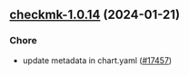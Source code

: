 

## [checkmk-1.0.14](https://github.com/truecharts/charts/compare/checkmk-1.0.13...checkmk-1.0.14) (2024-01-21)

### Chore



- update metadata in chart.yaml ([#17457](https://github.com/truecharts/charts/issues/17457))